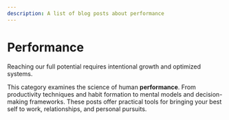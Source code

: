 ```yaml
---
description: A list of blog posts about performance
---
```


# Performance

Reaching our full potential requires intentional growth and optimized systems.

This category examines the science of human **performance**. From productivity techniques and habit formation to mental models and decision-making frameworks. These posts offer practical tools for bringing your best self to work, relationships, and personal pursuits.